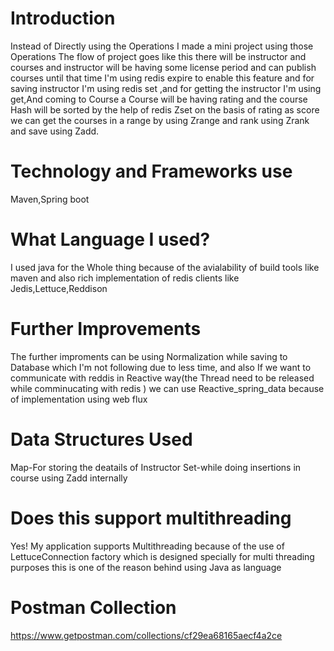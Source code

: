 # Introduction

Instead of Directly using the Operations I made a mini project using those Operations The flow of project goes like this there will be instructor and courses and instructor will be having some license period and can publish courses until that time I'm using redis expire to enable this feature and for saving instructor I'm using redis set ,and for getting the instructor I'm using get,And coming to Course a Course will be having rating and the course Hash will be sorted by the help of redis Zset on the basis of rating as score we can get the courses in a range by using Zrange and rank using Zrank and save using Zadd.

# Technology and Frameworks use 
Maven,Spring boot
# What Language I used?
I used java for the Whole thing because of the avialability of build tools like maven and also rich implementation of redis clients like Jedis,Lettuce,Reddison

# Further Improvements
The further improments can be using Normalization while saving to Database which I'm not following due to less time, and also If we want to communicate with reddis in Reactive way(the Thread need to be released while comminucating with redis )
 we can use Reactive_spring_data because of implementation using web flux
 
# Data Structures Used 
Map-For storing the deatails of Instructor
Set-while doing insertions in course using Zadd internally

# Does this support multithreading
Yes! My application supports Multithreading because of the use of LettuceConnection factory which is designed specially for multi threading purposes this is one of the reason behind using Java as language 

# Postman Collection
https://www.getpostman.com/collections/cf29ea68165aecf4a2ce


